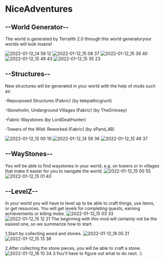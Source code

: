 # NiceAdventures

## --World Generator--
The world is generated by Terralith 2.0 through this world generatoryour worlds will look insane!

![2022-01-12_14 59 12](https://user-images.githubusercontent.com/91313779/149159983-0ed91986-ab4e-4418-8d0c-8ea8aa51b084.png)
![2022-01-12_15 08 37](https://user-images.githubusercontent.com/91313779/149160031-4cf3bffd-bbde-40f0-9c43-18c37a12b7d2.png)
![2022-01-12_15 39 40](https://user-images.githubusercontent.com/91313779/149161181-f7547cec-cbbd-4b3a-96f5-e5d892098874.png)
![2022-01-12_15 49 43](https://user-images.githubusercontent.com/91313779/149163057-3c0b18ec-6ca4-4bb3-81bb-faf5da8ebea6.png)
![2022-01-12_15 35 23](https://user-images.githubusercontent.com/91313779/149161206-49d39d3d-6ce4-4abf-af76-f62f97f4c884.png)

## --Structures--
New structures will be generated in your world with the help of mods such as:

-Repurposed Structures (Fabric) (by telepathicgrunt)

-Stoneholm, Underground Villages (Fabric) (by TheGrimsey)

-Fabric Waystones (by LordDeatHunter)

-Towers of the Wild: Reworked (Fabric) (by xPand_4B)

![2022-01-12_15 00 19](https://user-images.githubusercontent.com/91313779/149164065-ba1ea41d-e1a6-420f-b06c-a5bcbcabc452.png)
![2022-01-12_14 59 36](https://user-images.githubusercontent.com/91313779/149164086-c5f52550-5b35-4524-b414-6600af5a8459.png)
![2022-01-12_15 49 37](https://user-images.githubusercontent.com/91313779/149164105-a09afca9-9a12-4114-8279-11818b5cf188.png)

## --WayStones--
You will be able to find waystones in your world, e.g. on towers or in villages that make it easier for you to navigate the world.
![2022-01-12_15 00 55](https://user-images.githubusercontent.com/91313779/149163699-db97cb44-b7ad-4d13-a709-4e931748778a.png)
![2022-01-12_15 01 40](https://user-images.githubusercontent.com/91313779/149163707-f5db47b8-6753-4410-8e26-ac36c7eb088a.png)

## --LevelZ--
In your world you will have to level up to be able to craft things, use items, or get resources.
You will get levels for completing quests, earning achievements or killing mobs.
![2022-01-12_15 03 33](https://user-images.githubusercontent.com/91313779/149165510-bced2694-e3f0-4398-bb6c-e5ca1047ce67.png)
![2022-01-12_15 12 21](https://user-images.githubusercontent.com/91313779/149165378-8cb1c299-c61b-47e2-abcf-562e277790db.png)
The beginning with this mod will certainly not be the easiest one, so we summarize how to start.

1.Start by collecting wood and stones.
![2022-01-12_16 05 21](https://user-images.githubusercontent.com/91313779/149166197-c8f44365-77e7-459d-a197-212c326528cc.png)
![2022-01-12_15 13 38](https://user-images.githubusercontent.com/91313779/149166246-e0f694ea-98b0-4d2c-8510-d1116d807b9d.png)

2.After collecting the stone pieces, you will be able to craft a stone.
![2022-01-12_16 10 34](https://user-images.githubusercontent.com/91313779/149166944-0843dd23-b882-4c9c-b51d-4515867881bd.png)
3.You'll have to figure out what to do next. :)

